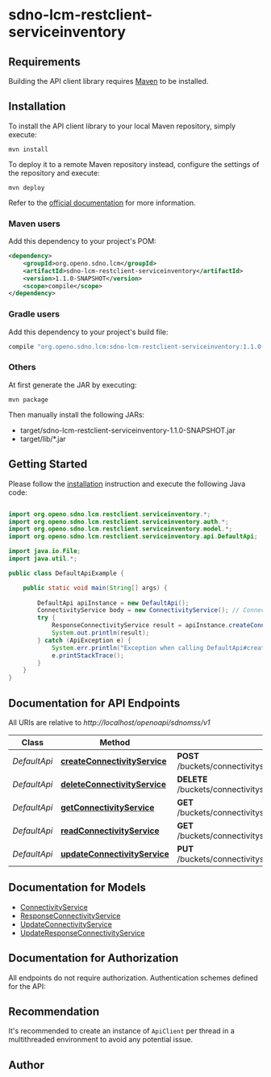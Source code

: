 # sdno-lcm-restclient-serviceinventory

## Requirements

Building the API client library requires [Maven](https://maven.apache.org/) to be installed.

## Installation

To install the API client library to your local Maven repository, simply execute:

```shell
mvn install
```

To deploy it to a remote Maven repository instead, configure the settings of the repository and execute:

```shell
mvn deploy
```

Refer to the [official documentation](https://maven.apache.org/plugins/maven-deploy-plugin/usage.html) for more information.

### Maven users

Add this dependency to your project's POM:

```xml
<dependency>
    <groupId>org.openo.sdno.lcm</groupId>
    <artifactId>sdno-lcm-restclient-serviceinventory</artifactId>
    <version>1.1.0-SNAPSHOT</version>
    <scope>compile</scope>
</dependency>
```

### Gradle users

Add this dependency to your project's build file:

```groovy
compile "org.openo.sdno.lcm:sdno-lcm-restclient-serviceinventory:1.1.0-SNAPSHOT"
```

### Others

At first generate the JAR by executing:

    mvn package

Then manually install the following JARs:

* target/sdno-lcm-restclient-serviceinventory-1.1.0-SNAPSHOT.jar
* target/lib/*.jar

## Getting Started

Please follow the [installation](#installation) instruction and execute the following Java code:

```java

import org.openo.sdno.lcm.restclient.serviceinventory.*;
import org.openo.sdno.lcm.restclient.serviceinventory.auth.*;
import org.openo.sdno.lcm.restclient.serviceinventory.model.*;
import org.openo.sdno.lcm.restclient.serviceinventory.api.DefaultApi;

import java.io.File;
import java.util.*;

public class DefaultApiExample {

    public static void main(String[] args) {
        
        DefaultApi apiInstance = new DefaultApi();
        ConnectivityService body = new ConnectivityService(); // ConnectivityService | the createConnectivityService to be created
        try {
            ResponseConnectivityService result = apiInstance.createConnectivityService(body);
            System.out.println(result);
        } catch (ApiException e) {
            System.err.println("Exception when calling DefaultApi#createConnectivityService");
            e.printStackTrace();
        }
    }
}

```

## Documentation for API Endpoints

All URIs are relative to *http://localhost/openoapi/sdnomss/v1*

Class | Method | HTTP request | Description
------------ | ------------- | ------------- | -------------
*DefaultApi* | [**createConnectivityService**](docs/DefaultApi.md#createConnectivityService) | **POST** /buckets/connectivityservicedb/resources/connectivityservice/objects | 
*DefaultApi* | [**deleteConnectivityService**](docs/DefaultApi.md#deleteConnectivityService) | **DELETE** /buckets/connectivityservicedb/resources/connectivityservice/objects/{id} | 
*DefaultApi* | [**getConnectivityService**](docs/DefaultApi.md#getConnectivityService) | **GET** /buckets/connectivityservicedb/resources/connectivityservice/objects | 
*DefaultApi* | [**readConnectivityService**](docs/DefaultApi.md#readConnectivityService) | **GET** /buckets/connectivityservicedb/resources/connectivityservice/objects/{id} | 
*DefaultApi* | [**updateConnectivityService**](docs/DefaultApi.md#updateConnectivityService) | **PUT** /buckets/connectivityservicedb/resources/connectivityservice/objects/{id} | 


## Documentation for Models

 - [ConnectivityService](docs/ConnectivityService.md)
 - [ResponseConnectivityService](docs/ResponseConnectivityService.md)
 - [UpdateConnectivityService](docs/UpdateConnectivityService.md)
 - [UpdateResponseConnectivityService](docs/UpdateResponseConnectivityService.md)


## Documentation for Authorization

All endpoints do not require authorization.
Authentication schemes defined for the API:

## Recommendation

It's recommended to create an instance of `ApiClient` per thread in a multithreaded environment to avoid any potential issue.

## Author



